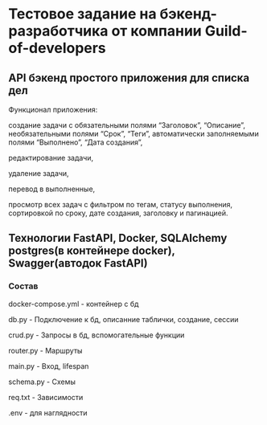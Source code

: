 # Тестовое задание на бэкенд-разработчика от компании Guild-of-developers

## API бэкенд простого приложения для списка дел

Функционал приложения:

создание задачи с обязательными полями “Заголовок”, “Описание”, необязательными полями “Срок”, “Теги”, автоматически заполняемыми полями “Выполнено”, “Дата создания”,

редактирование задачи,

удаление задачи,

перевод в выполненные,

просмотр всех задач с фильтром по тегам, статусу выполнения, сортировкой по сроку, дате создания, заголовку и пагинацией.

## Технологии FastAPI, Docker, SQLAlchemy postgres(в контейнере docker), Swagger(автодок FastAPI)

### Состав

docker-compose.yml - контейнер с бд

db.py - Подключение к бд, описанние таблички, создание, сессии

crud.py - Запросы в бд, вспомогательные функции 

router.py - Маршруты 

main.py - Вход, lifespan

schema.py - Схемы

req.txt - Зависимости

.env - для наглядности